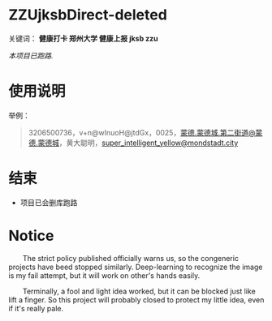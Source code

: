 # ZZUjksbDirect-deleted
关键词： **健康打卡 郑州大学 健康上报 jksb zzu**

*本项目已跑路.*

# 使用说明

举例：
> 3206500736，v+n@wInuoH@jtdGx，0025，蒙德.蒙德城.第二街道@蒙德.蒙德城，黄大聪明，super_intelligent_yellow@mondstadt.city

# 结束
* 项目已会删库跑路

# Notice

&emsp;&emsp;The strict policy published officially warns us, so the congeneric projects have beed stopped similarly. Deep-learning to recognize the image is my fail attempt, but it will work on other's hands easily.

&emsp;&emsp;Terminally, a fool and light idea worked, but it can be blocked just like lift a finger. So this project will probably closed to protect my little idea, even if it's really pale.
